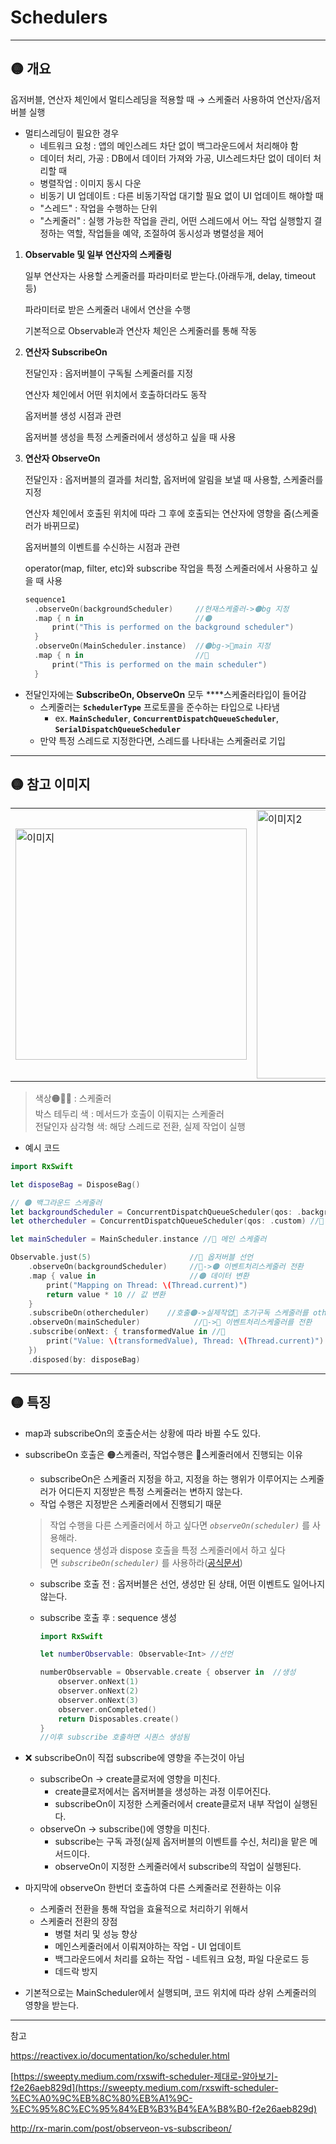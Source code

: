 # Schedulers
---

## 🟡 개요

옵저버블, 연산자 체인에서 멀티스레딩을 적용할 때 → 스케줄러 사용하여 연산자/옵저버블 실행

- 멀티스레딩이 필요한 경우
    - 네트워크 요청         : 앱의 메인스레드 차단 없이 백그라운드에서 처리해야 함
    - 데이터 처리, 가공    : DB에서 데이터 가져와 가공, UI스레드차단 없이 데이터 처리할 때
    - 병렬작업                 : 이미지 동시 다운
    - 비동기 UI 업데이트  : 다른 비동기작업 대기할 필요 없이 UI 업데이트 해야할 때
    - "스레드" : 작업을 수행하는 단위
    - "스케줄러" : 실행 가능한 작업을 관리, 어떤 스레드에서 어느 작업 실행할지 결정하는 역할, 작업들을 예약, 조절하여 동시성과 병렬성을 제어
        
1. **Observable 및 일부 연산자의 스케줄링**
    
    일부 연산자는 사용할 스케줄러를 파라미터로 받는다.(아래두개, delay, timeout 등)
    
    파라미터로 받은 스케줄러 내에서 연산을 수행
    
    기본적으로 Observable과 연산자 체인은 스케줄러를 통해 작동
    
2. **연산자 SubscribeOn** 
    
    전달인자 : 옵저버블이 구독될 스케줄러를 지정
    
    연산자 체인에서 어떤 위치에서 호출하더라도 동작
    
    옵저버블 생성 시점과 관련
    
    옵저버블 생성을 특정 스케줄러에서 생성하고 싶을 때 사용
    
3. **연산자 ObserveOn** 
    
    전달인자 : 옵저버블의 결과를 처리할, 옵저버에 알림을 보낼 때 사용할, 스케줄러를 지정
    
    연산자 체인에서 호출된 위치에 따라 그 후에 호출되는 연산자에 영향을 줌(스케줄러가 바뀌므로)
    
    옵저버블의 이벤트를 수신하는 시점과 관련
    
    operator(map, filter, etc)와 subscribe 작업을 특정 스케줄러에서 사용하고 싶을 때 사용
    
    ```swift
    sequence1
      .observeOn(backgroundScheduler)     //현재스케줄러->🟠bg 지정
      .map { n in                         //🟠
          print("This is performed on the background scheduler")
      }
      .observeOn(MainScheduler.instance)  //🟠bg->🩷main 지정
      .map { n in                         //🩷
          print("This is performed on the main scheduler")
      }
    ```
    
- 전달인자에는 **SubscribeOn, ObserveOn** 모두 ****스케줄러타입이 들어감
    - 스케줄러는 **`SchedulerType`** 프로토콜을 준수하는 타입으로 나타냄
        - ex. **`MainScheduler`**, **`ConcurrentDispatchQueueScheduler`**, **`SerialDispatchQueueScheduler`**
    - 만약 특정 스레드로 지정한다면, 스레드를 나타내는 스케줄러로 기입

---

## 🟡 참고 이미지
<table>
  <tr>
    <td><img width=370 alt="이미지" src="https://github.com/lj-7-77/practice/assets/97071996/f3ea0875-d176-4e1f-96d4-0929424e5baf"  /></td>
    <td><img width=430 alt="이미지2" src="https://github.com/lj-7-77/practice/assets/97071996/df15cb56-c33c-4ea9-8b29-f7f9e35eb4ef"  /></td>
  <tr>
</table>

> 색상🟠🔵🩷 : 스케줄러<br>
박스 테두리 색 : 메서드가 호출이 이뤄지는 스케줄러
> <br>전달인자 삼각형 색: 해당 스레드로 전환, 실제 작업이 실행

- 예시 코드
  
```swift
import RxSwift

let disposeBag = DisposeBag()

// 🟠 백그라운드 스케줄러
let backgroundScheduler = ConcurrentDispatchQueueScheduler(qos: .background)
let othercheduler = ConcurrentDispatchQueueScheduler(qos: .custom) //🔵

let mainScheduler = MainScheduler.instance //🩷 메인 스케줄러

Observable.just(5)                      //🔵 옵저버블 선언
    .observeOn(backgroundScheduler)     //🔵->🟠 이벤트처리스케줄러 전환
    .map { value in                     //🟠 데이터 변환
        print("Mapping on Thread: \(Thread.current)")
        return value * 10 // 값 변환
    }
    .subscribeOn(othercheduler)    //호출🟠->실제작업🔵 초기구독 스케줄러를 other로 지정
    .observeOn(mainScheduler)            //🔵->🩷 이벤트처리스케줄러를 전환
    .subscribe(onNext: { transformedValue in //🩷
        print("Value: \(transformedValue), Thread: \(Thread.current)")
    })
    .disposed(by: disposeBag)
```
---

## 🟡 특징
- map과 subscribeOn의 호출순서는 상황에 따라 바뀔 수도 있다.
- subscribeOn 호출은 🟠스케줄러, 작업수행은 🔵스케줄러에서 진행되는 이유
    - subscribeOn은 스케줄러 지정을 하고, 지정을 하는 행위가 이루어지는 스케줄러가 어디든지 지정받은 특정 스케줄러는 변하지 않는다.
    - 작업 수행은 지정받은 스케줄러에서 진행되기 때문
    
    > 작업 수행을 다른 스케줄러에서 하고 싶다면 *`observeOn(scheduler)`* 를 사용해라.<br>
    sequence 생성과 dispose 호출을 특정 스케줄러에서 하고 싶다면 *`subscribeOn(scheduler)`* 를 사용하라([공식문서](https://github.com/ReactiveX/RxSwift/blob/main/Documentation/Schedulers.md))
    
    
    - subscribe 호출 전 : 옵저버블은 선언, 생성만 된 상태, 어떤 이벤트도 일어나지 않는다.
    - subscribe 호출 후 : sequence 생성
        
        ```swift
        import RxSwift
        
        let numberObservable: Observable<Int> //선언
        
        numberObservable = Observable.create { observer in  //생성
            observer.onNext(1)
            observer.onNext(2)
            observer.onNext(3)
            observer.onCompleted()
            return Disposables.create()
        }
        //이후 subscribe 호출하면 시퀀스 생성됨
        ```
        
- ❌ subscribeOn이 직접 subscribe에 영향을 주는것이 아님
    - subscribeOn → create클로저에 영향을 미친다.
        - create클로저에서는 옵저버블을 생성하는 과정 이루어진다.
        - subscribeOn이 지정한 스케줄러에서 create클로저 내부 작업이 실행된다.
    - observeOn → subscribe()에 영향을 미친다.
        - subscribe는 구독 과정(실제 옵저버블의 이벤트를 수신, 처리)을 맡은 메서드이다.
        - observeOn이 지정한 스케줄러에서 subscribe의 작업이 실행된다.
        
- 마지막에 observeOn 한번더 호출하여 다른 스케줄러로 전환하는 이유
    - 스케줄러 전환을 통해 작업을 효율적으로 처리하기 위해서
    - 스케줄러 전환의 장점
        - 병렬 처리 및 성능 향상
        - 메인스케줄러에서 이뤄져야하는 작업 - UI 업데이트
        - 백그라운드에서 처리를 요하는 작업 - 네트워크 요청, 파일 다운로드 등
        - 데드락 방지
          
- 기본적으로는 MainScheduler에서 실행되며, 코드 위치에 따라 상위 스케줄러의 영향을 받는다.

---

참고

https://reactivex.io/documentation/ko/scheduler.html

[https://sweepty.medium.com/rxswift-scheduler-제대로-알아보기-f2e26aeb829d](https://sweepty.medium.com/rxswift-scheduler-%EC%A0%9C%EB%8C%80%EB%A1%9C-%EC%95%8C%EC%95%84%EB%B3%B4%EA%B8%B0-f2e26aeb829d)

http://rx-marin.com/post/observeon-vs-subscribeon/
